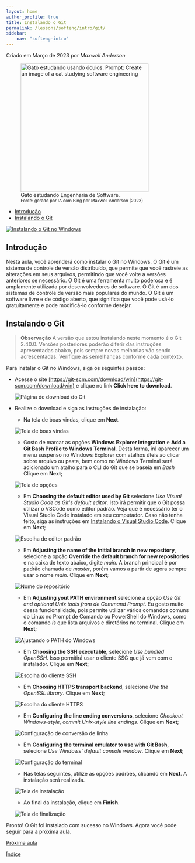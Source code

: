 ```yaml
---
layout: home
author_profile: true
title: Instalando o Git
permalink: /lessons/softeng/intro/git/
sidebar:
    nav: "softeng-intro"
---
```

Criado em Março de 2023 por *Maxwell Anderson*

<figure>
    <img src="../../../../assets/images/gpt/cat_studying_glasses3.jpg" width="350" alt="Gato estudando usando óculos. Prompt: Create an image of a cat studying software engineering">
    <figcaption>Gato estudando Engenharia de Software.</figcaption>
    <small>Fonte: gerado por IA com Bing por Maxwell Anderson (2023)</small>
</figure>

- [Introdução](#introdução)
- [Instalando o Git](#instalando-o-git)

[![Instalando o Git no Windows](https://res.cloudinary.com/marcomontalbano/image/upload/v1679605994/video_to_markdown/images/youtube--kymJBjqkB2A-c05b58ac6eb4c4700831b2b3070cd403.jpg)](https://youtu.be/kymJBjqkB2A "Instalando o Git no Windows")

## Introdução

Nesta aula, você aprenderá como instalar o Git no Windows. O Git é um sistema de controle de versão distribuído, que permite que você rastreie as alterações em seus arquivos, permitindo que você volte a versões anteriores se necessário. O Git é uma ferramenta muito poderosa e é amplamente utilizada por desenvolvedores de software. O Git é um dos sistemas de controle de versão mais populares do mundo. O Git é um software livre e de código aberto, que significa que você pode usá-lo gratuitamente e pode modificá-lo conforme desejar.

## Instalando o Git

> **Observação**
> A versão que estou instalando neste momento é o Git 2.40.0. Versões posteriores poderão diferir das instruções apresentadas abaixo, pois sempre novas melhorias vão sendo acrescentadas. Verifique as semelhanças conforme cada contexto.

Para instalar o Git no Windows, siga os seguintes passos:

- Acesse o site [https://git-scm.com/download/win](https://git-scm.com/download/win) e clique no link **Click here to download**.

  ![Página de download do Git](../../../../assets/images/lessons/git01.png)

- Realize o download e siga as instruções de instalação:
   - Na tela de boas vindas, clique em **Next**.

    ![Tela de boas vindas](../../../../assets/images/lessons/git02.png)

   - Gosto de marcar as opções **Windows Explorer integration** e **Add a Git Bash Profile to Windows Terminal**. Desta forma, irá aparecer um menu suspenso no Windows Explorer com atalhos úteis ao clicar sobre arquivo ou pasta, bem como no Windows Terminal será adicionado um atalho para o CLI do Git que se baseia em *Bash* Clique em **Next**;

    ![Tela de opções](../../../../assets/images/lessons/git03.png)

   - Em **Choosing the default editor used by Git** selecione *Use Visual Studio Code as Git's default editor*. Isto irá permitir que o Git possa utilizar o VSCode como editor padrão. Veja que é necessário ter o Visual Studio Code instalado em seu computador. Caso não tenha feito, siga as instruções em [Instalando o Visual Studio Code](02.%20Instalando%20o%20VSCode.md). Clique em **Next**;

    ![Escolha de editor padrão](../../../../assets/images/lessons/git04.png)

   - Em **Adjusting the name of the initial branch in new repository**, selecione a opção **Override the default branch for new repositories** e na caixa de texto abaixo, digite *main*. A branch principal é por padrão chamada de *master*, porém vamos a partir de agora sempre usar o nome *main*. Clique em **Next**;
  
    ![Nome do repositório](../../../../assets/images/lessons/git05.png)

   - Em **Adjusting yout PATH environment** selecione a opção *Use Git and optional Unix tools from de Command Prompt*. Eu gosto muito dessa funcionalidade, pois permite utilizar vários comandos comuns do Linux no Prompt de Comando ou PowerShell do Windows, como o comando *ls* que lista arquivos e diretórios no terminal. Clique em **Next**;

    ![Ajustando o PATH do Windows](../../../../assets/images/lessons/git06.png)

   - Em **Choosing the SSH executable**, selecione *Use bundled OpenSSH*. Isso permitirá usar o cliente SSG que já vem com o instalador. Clique em **Next**;

    ![Escolha do cliente SSH](../../../../assets/images/lessons/git07.png)

   - Em **Choosing HTTPS transport backend**, selecione *Use the OpenSSL library*. Clique em **Next**;

    ![Escolha do cliente HTTPS](../../../../assets/images/lessons/git08.png)

   - Em **Configuring the line ending conversions**, selecione *Checkout Windows-style, commit Unix-style line endings*. Clique em **Next**;

    ![Configuração de conversão de linha](../../../../assets/images/lessons/git09.png)

   - Em **Configuring the terminal emulator to use with Git Bash**, selecione *Use Windows' default console window*. Clique em **Next**;
  
    ![Configuração do terminal](../../../../assets/images/lessons/git10.png)

   - Nas telas seguintes, utilize as opções padrões, clicando em **Next**. A instalação será realizada.

    ![Tela de instalação](../../../../assets/images/lessons/git11.png)

   - Ao final da instalação, clique em **Finish**.

    ![Tela de finalização](../../../../assets/images/lessons/git12.png)

Pronto! O Git foi instalado com sucesso no Windows. Agora você pode seguir para a próxima aula.

[Próxima aula](/lessons/softeng/intro/vscode/)

[Índice](/lessons/softeng/)
